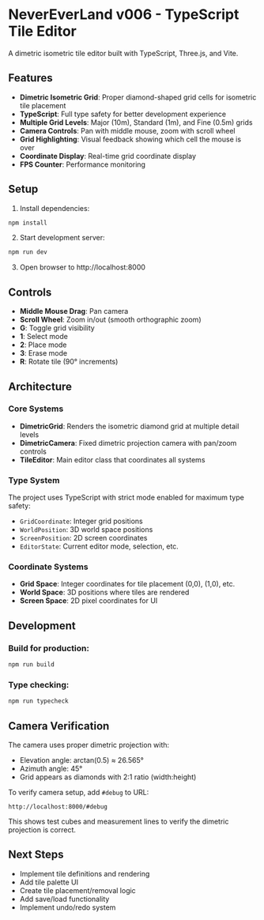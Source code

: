 # NeverEverLand v006 - TypeScript Tile Editor

A dimetric isometric tile editor built with TypeScript, Three.js, and Vite.

## Features

- **Dimetric Isometric Grid**: Proper diamond-shaped grid cells for isometric tile placement
- **TypeScript**: Full type safety for better development experience
- **Multiple Grid Levels**: Major (10m), Standard (1m), and Fine (0.5m) grids
- **Camera Controls**: Pan with middle mouse, zoom with scroll wheel
- **Grid Highlighting**: Visual feedback showing which cell the mouse is over
- **Coordinate Display**: Real-time grid coordinate display
- **FPS Counter**: Performance monitoring

## Setup

1. Install dependencies:
```bash
npm install
```

2. Start development server:
```bash
npm run dev
```

3. Open browser to http://localhost:8000

## Controls

- **Middle Mouse Drag**: Pan camera
- **Scroll Wheel**: Zoom in/out (smooth orthographic zoom)
- **G**: Toggle grid visibility
- **1**: Select mode
- **2**: Place mode
- **3**: Erase mode
- **R**: Rotate tile (90° increments)

## Architecture

### Core Systems

- **DimetricGrid**: Renders the isometric diamond grid at multiple detail levels
- **DimetricCamera**: Fixed dimetric projection camera with pan/zoom controls
- **TileEditor**: Main editor class that coordinates all systems

### Type System

The project uses TypeScript with strict mode enabled for maximum type safety:

- `GridCoordinate`: Integer grid positions
- `WorldPosition`: 3D world space positions
- `ScreenPosition`: 2D screen coordinates
- `EditorState`: Current editor mode, selection, etc.

### Coordinate Systems

- **Grid Space**: Integer coordinates for tile placement (0,0), (1,0), etc.
- **World Space**: 3D positions where tiles are rendered
- **Screen Space**: 2D pixel coordinates for UI

## Development

### Build for production:
```bash
npm run build
```

### Type checking:
```bash
npm run typecheck
```

## Camera Verification

The camera uses proper dimetric projection with:
- Elevation angle: arctan(0.5) ≈ 26.565°
- Azimuth angle: 45°
- Grid appears as diamonds with 2:1 ratio (width:height)

To verify camera setup, add `#debug` to URL:
```
http://localhost:8000/#debug
```

This shows test cubes and measurement lines to verify the dimetric projection is correct.

## Next Steps

- Implement tile definitions and rendering
- Add tile palette UI
- Create tile placement/removal logic
- Add save/load functionality
- Implement undo/redo system